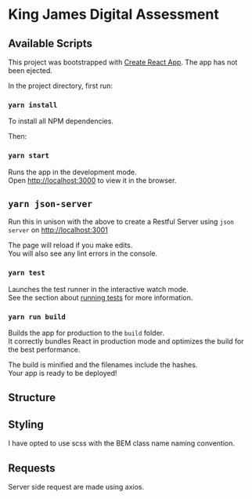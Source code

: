 # King James Digital Assessment

## Available Scripts

This project was bootstrapped with [Create React App](https://github.com/facebook/create-react-app). The app has not
been ejected.

In the project directory, first run:

### `yarn install`

To install all NPM dependencies.

Then:

### `yarn start`

Runs the app in the development mode.<br>
Open [http://localhost:3000](http://localhost:3000) to view it in the browser.

## `yarn json-server`
Run this in unison with the above to create a Restful Server using `json server` on [http://localhost:3001](http://localhost:3001)

The page will reload if you make edits.<br>
You will also see any lint errors in the console.

### `yarn test`

Launches the test runner in the interactive watch mode.<br>
See the section about [running tests](https://facebook.github.io/create-react-app/docs/running-tests) for more information.

### `yarn run build`

Builds the app for production to the `build` folder.<br>
It correctly bundles React in production mode and optimizes the build for the best performance.

The build is minified and the filenames include the hashes.<br>
Your app is ready to be deployed!

## Structure

## Styling

I have opted to use scss with the BEM class name naming convention.

## Requests

Server side request are made using axios.